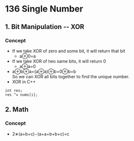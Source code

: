 # 136 Single Number
## 1. Bit Manipulation -- XOR
### Concept

* If we take XOR of zero and some bit, it will return that bit  
  * a⊕0=a  
* If we take XOR of two same bits, it will return 0
  * a⊕a=0  
* a⊕b⊕a=(a⊕a)⊕b=0⊕b=b  
So we can XOR all bits together to find the unique number.  
* XOR in C++
```
int res;
res ^= nums[i];
```
## 2. Math
### Concept
* 2∗(a+b+c)−(a+a+b+b+c)=c
